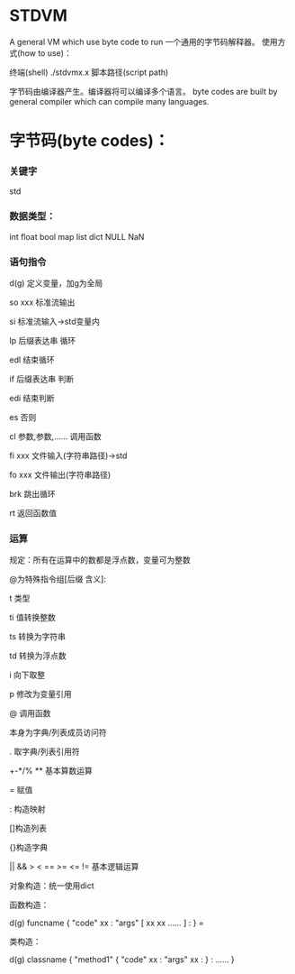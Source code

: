 # STDVM
A general VM which use byte code to run
一个通用的字节码解释器。
使用方式(how to use)：

终端(shell) ./stdvmx.x 脚本路径(script path)

字节码由编译器产生。编译器将可以编译多个语言。
byte codes are built by general compiler which can compile many languages.

# 字节码(byte codes)：
### 关键字
std

### 数据类型：
int float bool map list dict NULL NaN

### 语句指令
d(g) 定义变量，加g为全局

so xxx 标准流输出

si 标准流输入->std变量内

lp 后缀表达串 循环

edl 结束循环

if 后缀表达串 判断

edi 结束判断

es 否则

cl 参数,参数,…… 调用函数

fi xxx 文件输入(字符串路径)->std

fo xxx 文件输出(字符串路径)

brk 跳出循环

rt 返回函数值

### 运算
规定：所有在运算中的数都是浮点数，变量可为整数

@为特殊指令组\[后缀 含义]:

t 类型

ti 值转换整数

ts 转换为字符串

td 转换为浮点数

i 向下取整

p 修改为变量引用

@ 调用函数

本身为字典/列表成员访问符

. 取字典/列表引用符

+-*/% ** 基本算数运算

= 赋值

: 构造映射

[]构造列表

{}构造字典

|| && > < == >= <= != 基本逻辑运算


对象构造：统一使用dict

函数构造：

d(g) funcname { "code" xx : "args" \[ xx xx …… ] : } =

类构造：

d(g) classname { "method1" { "code" xx : "args" xx : } : …… }
